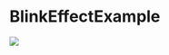 # BlinkEffectExample
[![](https://jitpack.io/v/fitareq/BlinkEffectExample.svg)](https://jitpack.io/#fitareq/BlinkEffectExample)
